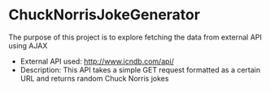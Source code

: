 # ChuckNorrisJokeGenerator
The purpose of this project is to explore fetching the data from external API using AJAX

- External API used: http://www.icndb.com/api/
- Description: This API takes a simple GET request formatted as a certain URL and returns random Chuck Norris jokes
